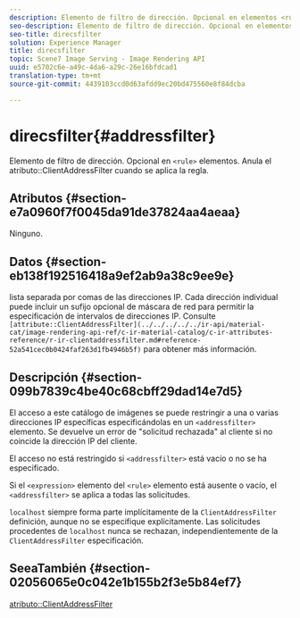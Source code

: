 ```yaml
---
description: Elemento de filtro de dirección. Opcional en elementos <rule>. Anula el atributo ClientAddressFilter cuando se aplica la regla.
seo-description: Elemento de filtro de dirección. Opcional en elementos <rule>. Anula el atributo ClientAddressFilter cuando se aplica la regla.
seo-title: direcsfilter
solution: Experience Manager
title: direcsfilter
topic: Scene7 Image Serving - Image Rendering API
uuid: e5702c6e-a49c-4da6-a29c-26e16bfdcad1
translation-type: tm+mt
source-git-commit: 4439103ccd0d63afdd9ec20bd475560e8f84dcba

---
```



# direcsfilter{#addressfilter}

Elemento de filtro de dirección. Opcional en `<rule>` elementos. Anula el atributo::ClientAddressFilter cuando se aplica la regla.

## Atributos {#section-e7a0960f7f0045da91de37824aa4aeaa}

Ninguno.

## Datos {#section-eb138f192516418a9ef2ab9a38c9ee9e}

lista separada por comas de las direcciones IP. Cada dirección individual puede incluir un sufijo opcional de máscara de red para permitir la especificación de intervalos de direcciones IP. Consulte ` [attribute::ClientAddressFilter](../../../../../ir-api/material-cat/image-rendering-api-ref/c-ir-material-catalog/c-ir-attributes-reference/r-ir-clientaddressfilter.md#reference-52a541cec0b0424faf263d1fb4946b5f)` para obtener más información.

## Descripción {#section-099b7839c4be40c68cbff29dad14e7d5}

El acceso a este catálogo de imágenes se puede restringir a una o varias direcciones IP específicas especificándolas en un `<addressfilter>` elemento. Se devuelve un error de &quot;solicitud rechazada&quot; al cliente si no coincide la dirección IP del cliente.

El acceso no está restringido si `<addressfilter>` está vacío o no se ha especificado.

Si el `<expression>` elemento del `<rule>` elemento está ausente o vacío, el `<addressfilter>` se aplica a todas las solicitudes.

`localhost` siempre forma parte implícitamente de la `ClientAddressFilter` definición, aunque no se especifique explícitamente. Las solicitudes procedentes de `localhost` nunca se rechazan, independientemente de la `ClientAddressFilter` especificación.

## SeeaTambién {#section-02056065e0c042e1b155b2f3e5b84ef7}

[atributo::ClientAddressFilter](../../../../../ir-api/material-cat/image-rendering-api-ref/c-ir-material-catalog/c-ir-attributes-reference/r-ir-clientaddressfilter.md#reference-52a541cec0b0424faf263d1fb4946b5f)
